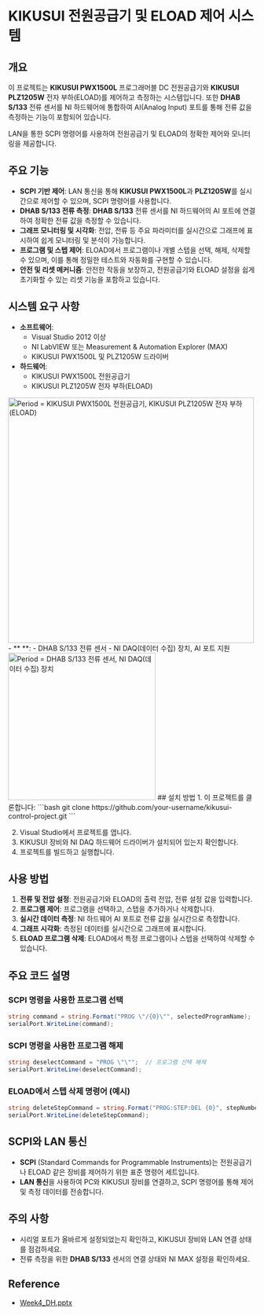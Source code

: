 # KIKUSUI 전원공급기 및 ELOAD 제어 시스템

## 개요
이 프로젝트는 **KIKUSUI PWX1500L** 프로그래머블 DC 전원공급기와 **KIKUSUI PLZ1205W** 전자 부하(ELOAD)를 제어하고 측정하는 시스템입니다. 또한 **DHAB S/133** 전류 센서를 NI 하드웨어에 통합하여 AI(Analog Input) 포트를 통해 전류 값을 측정하는 기능이 포함되어 있습니다.

LAN을 통한 SCPI 명령어를 사용하여 전원공급기 및 ELOAD의 정확한 제어와 모니터링을 제공합니다.

## 주요 기능
- **SCPI 기반 제어**: LAN 통신을 통해 **KIKUSUI PWX1500L**과 **PLZ1205W**를 실시간으로 제어할 수 있으며, SCPI 명령어를 사용합니다.
- **DHAB S/133 전류 측정**: **DHAB S/133** 전류 센서를 NI 하드웨어의 AI 포트에 연결하여 정확한 전류 값을 측정할 수 있습니다.
- **그래프 모니터링 및 시각화**: 전압, 전류 등 주요 파라미터를 실시간으로 그래프에 표시하여 쉽게 모니터링 및 분석이 가능합니다.
- **프로그램 및 스텝 제어**: ELOAD에서 프로그램이나 개별 스텝을 선택, 해제, 삭제할 수 있으며, 이를 통해 정밀한 테스트와 자동화를 구현할 수 있습니다.
- **안전 및 리셋 메커니즘**: 안전한 작동을 보장하고, 전원공급기와 ELOAD 설정을 쉽게 초기화할 수 있는 리셋 기능을 포함하고 있습니다.

## 시스템 요구 사항
- **소프트웨어**: 
  - Visual Studio 2012 이상
  - NI LabVIEW 또는 Measurement & Automation Explorer (MAX)
  - KIKUSUI PWX1500L 및 PLZ1205W 드라이버
- **하드웨어**:
  - KIKUSUI PWX1500L 전원공급기
  - KIKUSUI PLZ1205W 전자 부하(ELOAD)
 <img width="500" alt="Period = KIKUSUI PWX1500L 전원공급기, KIKUSUI PLZ1205W 전자 부하(ELOAD)" src="https://github.com/user-attachments/assets/368d2dc8-71f0-41dd-8e0a-1ba957d19abc">
 - ** **:
  - DHAB S/133 전류 센서
  - NI DAQ(데이터 수집) 장치, AI 포트 지원
<img width="300" alt="Period = DHAB S/133 전류 센서, NI DAQ(데이터 수집) 장치" src="https://github.com/user-attachments/assets/89908844-40d2-4706-8643-01179e2a14a1">
## 설치 방법
1. 이 프로젝트를 클론합니다:
   ```bash
   git clone https://github.com/your-username/kikusui-control-project.git
   ```

2. Visual Studio에서 프로젝트를 엽니다.
3. KIKUSUI 장비와 NI DAQ 하드웨어 드라이버가 설치되어 있는지 확인합니다.
4. 프로젝트를 빌드하고 실행합니다.

## 사용 방법
1. **전류 및 전압 설정**: 전원공급기와 ELOAD의 출력 전압, 전류 설정 값을 입력합니다.
2. **프로그램 제어**: 프로그램을 선택하고, 스텝을 추가하거나 삭제합니다.
3. **실시간 데이터 측정**: NI 하드웨어 AI 포트로 전류 값을 실시간으로 측정합니다.
4. **그래프 시각화**: 측정된 데이터를 실시간으로 그래프에 표시합니다.
5. **ELOAD 프로그램 삭제**: ELOAD에서 특정 프로그램이나 스텝을 선택하여 삭제할 수 있습니다.

## 주요 코드 설명

### SCPI 명령을 사용한 프로그램 선택

```csharp
string command = string.Format("PROG \"/{0}\"", selectedProgramName);  // 프로그램 선택
serialPort.WriteLine(command);
```

### SCPI 명령을 사용한 프로그램 해제

```csharp
string deselectCommand = "PROG \"\"";  // 프로그램 선택 해제
serialPort.WriteLine(deselectCommand);
```

### ELOAD에서 스텝 삭제 명령어 (예시)

```csharp
string deleteStepCommand = string.Format("PROG:STEP:DEL {0}", stepNumber); // 특정 스텝 삭제
serialPort.WriteLine(deleteStepCommand);
```

## SCPI와 LAN 통신
- **SCPI** (Standard Commands for Programmable Instruments)는 전원공급기나 ELOAD 같은 장비를 제어하기 위한 표준 명령어 세트입니다.
- **LAN 통신**을 사용하여 PC와 KIKUSUI 장비를 연결하고, SCPI 명령어를 통해 제어 및 측정 데이터를 전송합니다.

## 주의 사항
- 시리얼 포트가 올바르게 설정되었는지 확인하고, KIKUSUI 장비와 LAN 연결 상태를 점검하세요.
- 전류 측정을 위한 **DHAB S/133** 센서의 연결 상태와 NI MAX 설정을 확인하세요.

## Reference
- [Week4_DH.pptx](https://github.com/user-attachments/files/17429671/Week4_DH.pptx)
